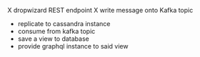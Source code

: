 X dropwizard REST endpoint
X write message onto Kafka topic
* replicate to cassandra instance
* consume from kafka topic
* save a view to database
* provide graphql instance to said view